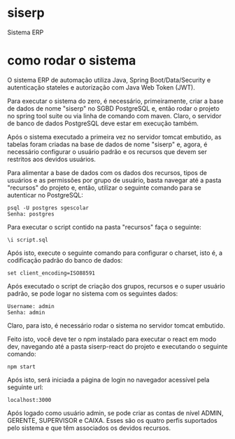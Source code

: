 # siserp
Sistema ERP

# como rodar o sistema

O sistema ERP de automação utiliza Java, Spring Boot/Data/Security e autenticação stateles e autorização com Java Web Token (JWT). 

Para executar o sistema do zero, é necessário, primeiramente, criar a base de dados de nome "siserp" no SGBD PostgreSQL e, então 
rodar o projeto no spring tool suite ou via linha de comando com maven. Claro, o servidor de banco de dados PostgreSQL deve estar em execução também.

Após o sistema executado a primeira vez no servidor tomcat embutido, as tabelas foram criadas na base de dados de nome "siserp" e, agora, 
é necessário configurar o usuário padrão e os recursos que devem ser restritos aos devidos usuários.

Para alimentar a base de dados com os dados dos recursos, tipos de usuários e as permissões por grupo de usuário, basta navegar até 
a pasta "recursos" do projeto e, então, utilizar o seguinte comando para se autenticar no PostgreSQL:

    psql -U postgres sgescolar
    Senha: postgres

Para executar o script contido na pasta "recursos" faça o seguinte:

    \i script.sql

Após isto, execute o seguinte comando para configurar o charset, isto é, a codificação padrão do banco de dados:

    set client_encoding=ISO88591

Após executado o script de criação dos grupos, recursos e o super usuário padrão, se pode logar no sistema com os seguintes dados:

    Username: admin
    Senha: admin

Claro, para isto, é necessário rodar o sistema no servidor tomcat embutido. 

Feito isto, você deve ter o npm instalado para executar o react em modo dev, navegando até a pasta siserp-react do projeto e executando o seguinte comando:

    npm start

Após isto, será iniciada a página de login no navegador acessível pela seguinte url:

    localhost:3000

Após logado como usuário admin, se pode criar as contas de nível ADMIN, GERENTE, SUPERVISOR e CAIXA. Esses são os quatro perfis
suportados pelo sistema e que têm associados os devidos recursos.

